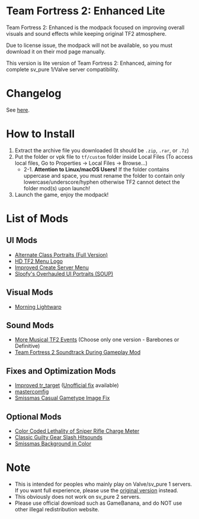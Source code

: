 # Team Fortress 2: Enhanced Lite
Team Fortress 2: Enhanced is the modpack focused on improving overall visuals and sound effects while keeping original TF2 atmosphere.

Due to license issue, the modpack will not be available, so you must download it on their mod page manually.

This version is lite version of Team Fortress 2: Enhanced, aiming for complete sv_pure 1/Valve server compatibility.

# Changelog
See [here](https://github.com/MysticMoonlight/EnhancedMod/blob/main/tf2e/CHANGELOG.md).

# How to Install
1. Extract the archive file you downloaded (It should be `.zip`, `.rar`, or `.7z`)
2. Put the folder or vpk file to `tf/custom` folder inside Local Files (To access local files, Go to Properties -> Local Files -> Browse...)
	* 2-1. **Attention to Linux/macOS Users!** If the folder contains uppercase and space, you must rename the folder to contain only lowercase/underscore/hyphen otherwise TF2 cannot detect the folder mod(s) upon launch!
3. Launch the game, enjoy the modpack!

# List of Mods
## UI Mods
* [Alternate Class Portraits (Full Version)](https://gamebanana.com/mods/26024)
* [HD TF2 Menu Logo](https://gamebanana.com/mods/27061)
* [Improved Create Server Menu](https://gamebanana.com/mods/332109)
* [Sloofy's Overhauled UI Portraits (SOUP)](https://gamebanana.com/mods/26400)

## Visual Mods
* [Morning Lightwarp](https://gamebanana.com/mods/205354)

## Sound Mods
* [More Musical TF2 Events](https://gamebanana.com/sounds/53978) (Choose only one version - Barebones or Definitive)
* [Team Fortress 2 Soundtrack During Gameplay Mod](https://gamebanana.com/mods/36634)

## Fixes and Optimization Mods
* [Improved tr_target](https://gamebanana.com/mods/74748) ([Unofficial fix](https://github.com/MysticMoonlight/Improved-tr_target-UnofficialFix/releases/latest) available)
* [mastercomfig](https://mastercomfig.com)
* [Smissmas Casual Gametype Image Fix](https://gamebanana.com/mods/27036)

## Optional Mods
* [Color Coded Lethality of Sniper Rifle Charge Meter](https://gamebanana.com/mods/345919)
* [Classic Guilty Gear Slash Hitsounds](https://gamebanana.com/sounds/56790)
* [Smissmas Background in Color](https://gamebanana.com/mods/25229)

# Note
* This is intended for peoples who mainly play on Valve/sv_pure 1 servers. If you want full experience, please use the [original version](https://github.com/MysticMoonlight/EnhancedMod/blob/main/tf2e/LITE.md) instead.
* This obviously does not work on sv_pure 2 servers.
* Please use official download such as GameBanana, and do NOT use other illegal redistribution website.
